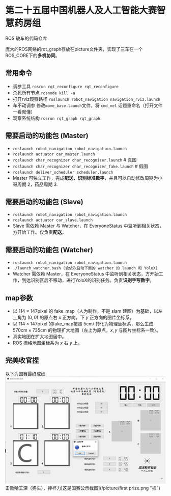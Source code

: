 # 第二十五届中国机器人及人工智能大赛智慧药房组

ROS 破车的代码仓库  

庞大的ROS网络的rqt_graph存放在picture文件夹，实现了三车在一个ROS_CORE下的**多机协同**。
## 常用命令

* 调参工具
`rosrun rqt_reconfigure rqt_reconfigure`
* 杀死所有节点
`rosnode kill -a`
* 打开rviz观察路径
`roslaunch robot_navigation navigation_rviz.launch`
* 车不动调参
修改`move_base.launch`文件，将 `cmd_vel` 话题重命名（打开文件一看就懂）
* 观察系统结构
`rosrun rqt_graph rqt_graph`

## 需要启动的功能包 (Master)
 * `roslaunch robot_navigation robot_navigation.launch`
 * `roslaunch actuator car_master.launch `
 * `roslaunch char_recognizer char_recognizer.launch`         # 真图
 * `roslaunch char_recognizer char_recognizer_fake.launch`    # 假图
 * `roslaunch deliver_scheduler scheduler.launch`
 * Master 可独立工作，完成**配送、识别标准数字**，并且可以自动修改周期为小哥周期 2，药品周期 3.
## 需要启动的功能包 (Slave)
 * `roslaunch robot_navigation robot_navigation.launch`
 * `roslaunch actuator car_slave.launch `
 * Slave 需依赖 Master 与 Watcher，在 EveryoneStatus 中监听到相关状态，方开始工作。仅负责**配送**。
## 需要启动的功能包 (Watcher)
 * `roslaunch robot_navigation robot_navigation.launch`
 * `./launch_watcher.bash (会依次启动下面的 watcher 的 launch 和 YoloX) `
 * Watcher 需依赖 Master，在 EveryoneStatus 中监听到相关状态，方开始工作，到达识别区后不移动，进行YoloX的识别任务。负责**识别手写数字**。

## map参数
* 以 $114 \times 147 \mathrm{pixel}$ 的 fake_map（人为制作，不是 slam 建图）为基础，以左上角为 $(0,0)$ 的原点右 $x$ 正方向，下 $y$ 正方向的图片坐标系。
* 以 $114 \times 147 \mathrm{pixel}$ 的fake_map按照 $5\mathrm{cm}/$ 转化为物理坐标系，那么生成 $570\mathrm{cm} \times 735\mathrm{cm}$ 的物理扩大地图（左上为原点，$x,y$ 与图片坐标系一致）。
* 真实地图在扩大地图居中。
* ROS 栅格地图坐标系为 $x$ 右 $y$ 上。

## 完美收官捏
以下为国赛最终成绩![这是国赛截图](/picture/final.png "国赛截图捏")  
击败哈工深（狗头），捧杯力[这是国赛公示截图](/picture/first prize.png "捏") 